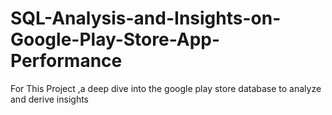 # SQL-Analysis-and-Insights-on-Google-Play-Store-App-Performance
For This Project ,a deep dive into the google play store database to analyze and derive insights
